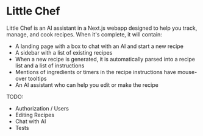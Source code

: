 # Little Chef

Little Chef is an AI assistant in a Next.js webapp designed to help you track, manage, and cook recipes. When it's complete, it will contain:
 - A landing page with a box to chat with an AI and start a new recipe
 - A sidebar with a list of existing recipes
 - When a new recipe is generated, it is automatically parsed into a recipe list and a list of instructions
 - Mentions of ingredients or timers in the recipe instructions have mouse-over tooltips
 - An AI assistant who can help you edit or make the recipe
 

 TODO:
 - Authorization / Users
 - Editing Recipes
 - Chat with AI
 - Tests